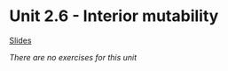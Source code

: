 # Unit 2.6 - Interior mutability

<a href="/slides/2_6/" target="_blank">Slides</a>


*There are no exercises for this unit*